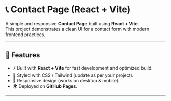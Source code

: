# 📞 Contact Page (React + Vite)

A simple and responsive **Contact Page** built using **React + Vite**.  
This project demonstrates a clean UI for a contact form with modern frontend practices.

---

## 🚀 Features
- ⚡ Built with **React + Vite** for fast development and optimized build.  
- 🎨 Styled with CSS / Tailwind (update as per your project).  
- 📱 Responsive design (works on desktop & mobile).  
- 🌍 Deployed on **GitHub Pages**.  

---

